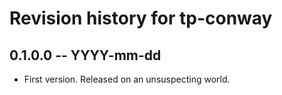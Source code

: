 # Revision history for tp-conway

## 0.1.0.0  -- YYYY-mm-dd

* First version. Released on an unsuspecting world.
